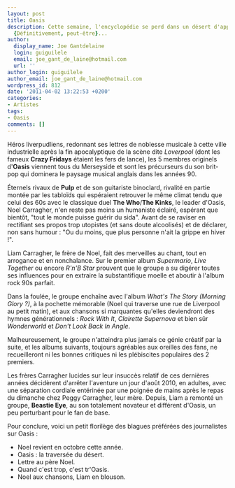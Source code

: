 ```yaml
---
layout: post
title: Oasis
description: Cette semaine, l'encyclopédie se perd dans un désert d'approximations.
  {Définitivement, peut-être}...
author:
  display_name: Joe Gantdelaine
  login: guiguilele
  email: joe_gant_de_laine@hotmail.com
  url: ''
author_login: guiguilele
author_email: joe_gant_de_laine@hotmail.com
wordpress_id: 812
date: '2011-04-02 13:22:53 +0200'
categories:
- Artistes
tags:
- Oasis
comments: []
---
```

Héros liverpudliens, redonnant ses lettres de noblesse musicale à cette ville industrielle après la fin apocalyptique de la scène dite *Loverpool* (dont les fameux __Crazy Fridays__ étaient les fers de lance), les 5 membres originels d'__Oasis__ viennent tous du Merseyside et sont les précurseurs du son brit-pop qui dominera le paysage musical anglais dans les années 90.

Éternels rivaux de __Pulp__ et de son guitariste binoclard, rivalité en partie montée par les tabloïds qui espéraient retrouver le même climat tendu que celui des 60s avec le classique duel __The Who__/__The Kinks__, le leader d'Oasis, Noel Carragher, n'en reste pas moins un humaniste éclairé, espérant que bientôt, "tout le monde puisse guérir du sida". Avant de se raviser en rectifiant ses propos trop utopistes (et sans doute alcoolisés) et de déclarer, non sans humour : "Ou du moins, que plus personne n'ait la grippe en hiver !".

Liam Carragher, le frère de Noel, fait des merveilles au chant, tout en arrogance et en nonchalance. Sur le premier album *Supermario*, *Live Together* ou encore *R'n'B Star* prouvent que le groupe a su digérer toutes ses influences pour en extraire la substantifique moelle et aboutir à l'album rock 90s parfait.

Dans la foulée, le groupe enchaîne avec l'album *What's The Story (Morning Glory ?)*, à la pochette mémorable (Noel qui traverse une rue de Liverpool au petit matin), et aux chansons si marquantes qu'elles deviendront des hymnes générationnels : *Rock With It*, *Clairette Supernova* et bien sûr *Wonderworld* et *Don't Look Back In Angle*.

Malheureusement, le groupe n'atteindra plus jamais ce génie créatif par la suite, et les albums suivants, toujours agréables aux oreilles des fans, ne recueilleront ni les bonnes critiques ni les plébiscites populaires des 2 premiers.

Les frères Carragher lucides sur leur insuccès relatif de ces dernières années décidèrent d'arrêter l'aventure un jour d'août 2010, en adultes, avec une séparation cordiale entérinée par une poignée de mains après le repas du dimanche chez Peggy Carragher, leur mère. Depuis, Liam a remonté un groupe, __Beastie Eye__, au son totalement novateur et différent d'Oasis, un peu perturbant pour le fan de base.

Pour conclure, voici un petit florilège des blagues préférées des journalistes sur Oasis :

- Noel revient en octobre cette année.
- Oasis : la traversée du désert.
- Lettre au père Noel.
- Quand c'est trop, c'est tr'Oasis.
- Noel aux chansons, Liam en blouson.

